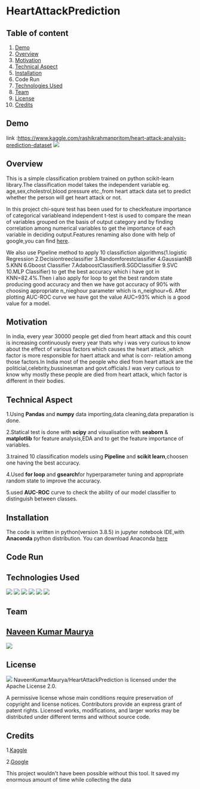 # HeartAttackPrediction
## Table of content
1. [Demo](https://github.com/NaveenKumarMaurya/HeartAttackPrediction/blob/main/README.md#demo)
2. [Overview](https://github.com/NaveenKumarMaurya/HeartAttackPrediction/blob/main/README.md#overview)
3. [Motivation](https://github.com/NaveenKumarMaurya/HeartAttackPrediction/blob/main/README.md#motivation)
4. [Technical Aspect](https://github.com/NaveenKumarMaurya/HeartAttackPrediction/blob/main/README.md#technical-aspect)
5. [Installation](https://github.com/NaveenKumarMaurya/HeartAttackPrediction/blob/main/README.md#installation)
6. Code Run
7. [Technologies Used](https://github.com/NaveenKumarMaurya/HeartAttackPrediction/blob/main/README.md#technologies-used)
8. [Team](https://github.com/NaveenKumarMaurya/HeartAttackPrediction/blob/main/README.md#team)
9. [License](LICENSE)
10. [Credits](https://github.com/NaveenKumarMaurya/HeartAttackPrediction/blob/main/README.md#credits)


## Demo
link :https://www.kaggle.com/rashikrahmanpritom/heart-attack-analysis-prediction-dataset
![](https://github.com/NaveenKumarMaurya/HeartAttackPrediction/blob/main/heart-attack-silent.jpg)

## Overview
This is a simple classification problem trained on python scikit-learn library.The classification model takes 
the independent variable eg. age,sex,cholestrol,blood pressure etc.,from heart attack data set to predict 
whether the person will get heart attack or not.

In this project chi-squre test has been used for to checkfeature importance of categorical variableand independent t-test is used to compare the mean of variables
grouped on the basis of output category and by finding correlation among numerical variables to get the 
importance of each variable in deciding output.Features renaming also done with help of google,you can find [here](https://archive.ics.uci.edu/ml/datasets/Heart+Disease/).

We also use Pipeline method to apply 10 classifiction algorithms(1.logistic Regression 2.Decisiontreeclassifier 
3.Randomforestclassifier 4.GaussianNB 5.KNN 6.Gboost Classifier 7.AdaboostClassifier8.SGDClassifier 9.SVC 10.MLP Classifier)
to get the best accuracy which i have got in KNN=82.4%.Then i also apply for loop to get the best random
state producing good accuracy and then we have got accuracy of 90% with choosing appropriate n_nieghour parameter which is n_neighour=6.
After plotting AUC-ROC curve we have got the value AUC=93% which is a good value for a model.

## Motivation
In india, every year 30000 people get died from heart attack and this count is increasing continuously every year
thats why i was very curious to know about the effect of various factors which causes the  heart attack ,which factor is more responsible for haert attack and what is corr- relation among  those factors.In India most of the people who died from heart attack are the politicial,celebrity,bussinesman  and govt.officials.I was very curious to know why 
mostly these people are died from heart attack, which factor is different in their bodies.

## Technical Aspect
1.Using **Pandas** and **numpy** data importing,data cleaning,data preparation  is done.

2.Statical test  is done with **scipy** and visualisation with **seaborn** & **matplotlib** for feature  analysis,EDA and to get the feature importance of variables.

3.trained 10 classification models using **Pipeline** and **scikit learn**,choosen one having the best accuracy.

4.Used **for loop** and **gsearch**for hyperparameter tuning and appropriate random state to improve the  accuracy.

5.used **AUC-ROC** curve to check the ability of our model classifier to distinguish between classes.

## Installation
The code is written in python(version 3.8.5) in jupyter notebook IDE,with **Anaconda**  python distribution. You can download Anaconda [here](https://www.anaconda.com/products/individual)

## Code Run


## Technologies Used
 [![](https://github.com/NaveenKumarMaurya/HeartAttackPrediction/blob/main/pandas-python.png)](https://pandas.pydata.org/)
[![](https://github.com/NaveenKumarMaurya/HeartAttackPrediction/blob/main/numpy.jpeg)](https://numpy.org/)
[![](https://github.com/NaveenKumarMaurya/HeartAttackPrediction/blob/main/matplotlib.jpg)](https://matplotlib.org/)
[![](https://github.com/NaveenKumarMaurya/HeartAttackPrediction/blob/main/Seaborn.png)](https://seaborn.pydata.org/)
[![](https://github.com/NaveenKumarMaurya/HeartAttackPrediction/blob/main/sckit%20learn.png)](https://sklearn.org/)
[![](https://github.com/NaveenKumarMaurya/HeartAttackPrediction/blob/main/scipy.png)](https://www.scipy.org/)

## Team
## [Naveen Kumar Maurya](https://navinmaurya23.wixsite.com/naveenkumarmaurya)
![](https://github.com/NaveenKumarMaurya/HeartAttackPrediction/blob/main/WhatsApp%20Image%202021-05-13%20at%2011.53.55%20AM.jpeg)



## License
[![](https://github.com/NaveenKumarMaurya/HeartAttackPrediction/blob/main/apache%20license.png)](https://www.apache.org/licenses/LICENSE-2.0.html)
NaveenKumarMaurya/HeartAttackPrediction is licensed under the Apache License 2.0.

A permissive license whose main conditions require preservation of copyright and license notices. Contributors provide an express grant of patent rights. Licensed works, modifications, and larger works may be distributed under different terms and without source code.

## Credits
1.[Kaggle]( https://www.kaggle.com/datasets)

2.[Google](https://www.google.com/)

 This project wouldn't have been possible without this tool. It saved my enormous amount of time while collecting the data

